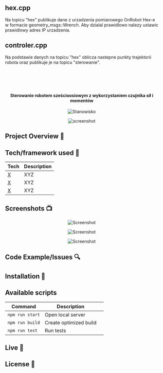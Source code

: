 ## hex.cpp
Na topicu "hex" publikuje dane z urzadzenia pomiarowego OnRobot Hex-e w formacie geometry_msgs::Wrench. Aby dzialal prawidlowo nalezy ustawic prawidlowy adres IP urzadzenia.

## controler.cpp
Na podstawie danych na topicu "hex" oblicza nastepne punkty trajektorii robota oraz publikuje je na topicu "sterowanie".
<h1 align="center">
<br>

</h1>

<h4 align="center">Sterowanie robotem sześcioosiowym z wykorzystaniem czujnika sił i momentów</h4>
<p align="center">
  <img src="https://user-images.githubusercontent.com/103144228/210076329-2891d736-58e7-4843-8c14-ad0009072327.jpg"  alt="Stanowisko">
</p>
<p align="center">
  <a >
    <img src="https://user-images.githubusercontent.com/103144228/210075130-8dc5dd48-2533-4d51-bcc5-c6910f5810b0.png"  alt="screenshot">
  </a>
  
</p>

## Project Overview 🎉

## Tech/framework used 🔧

| Tech                                                    | Description                              |
| ------------------------------------------------------- | ---------------------------------------- |
| [X](X)                           | XYZ   |
| [X](X)                           | XYZ   |
| [X](X)                           | XYZ   |


## Screenshots 📺

<p align="center">
    <img src="" alt="Screenshot">
</p>

<p align="center">
    <img src="" alt="Screenshot">
</p>

<p align="center">
    <img src="" alt="Screenshot">
</p>

## Code Example/Issues 🔍


## Installation 💾

## Available scripts

| Command                   | Description                   |     |
| ------------------------- | ----------------------------- | --- |
| `npm run start`           | Open local server             |     |
| `npm run build`           | Create optimized build        |     |
| `npm run test`            | Run tests                     |     |


## Live 📍

## License 🔱
